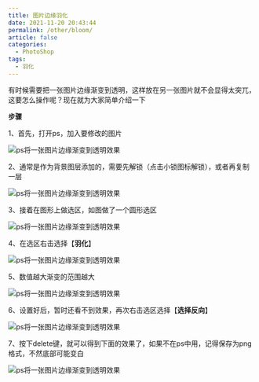```yaml
---
title: 图片边缘羽化
date: 2021-11-20 20:43:44
permalink: /other/bloom/
article: false
categories:
  - PhotoShop
tags:
  - 羽化
---
```


有时候需要把一张图片边缘渐变到透明，这样放在另一张图片就不会显得太突兀，这要怎么操作呢？现在就为大家简单介绍一下

**步骤**

1、首先，打开ps，加入要修改的图片

![ps将一张图片边缘渐变到透明效果](http://up.iogl.cn/2022/04/97c2617e088897bd20b6316ee2f7b36b.jpg)

2、通常是作为背景图层添加的，需要先解锁（点击小锁图标解锁），或者再复制一层

![ps将一张图片边缘渐变到透明效果](http://up.iogl.cn/2022/04/20161d2398456ed3e8258be1a42c8749.jpg)

3、接着在图形上做选区，如图做了一个圆形选区

![ps将一张图片边缘渐变到透明效果](http://up.iogl.cn/2022/04/2acaddf053581806f4fd636ff893c8e9.jpg)

4、在选区右击选择【**羽化**】

![ps将一张图片边缘渐变到透明效果](http://up.iogl.cn/2022/04/7a52c6fa72cbd4c06550fbe0e0c9d479.jpg)

5、数值越大渐变的范围越大

![ps将一张图片边缘渐变到透明效果](http://up.iogl.cn/2022/04/acaeeaece26bf99dbd57286d35adcdc3.jpg)

6、设置好后，暂时还看不到效果，再次右击选区选择【**选择反向**】

![ps将一张图片边缘渐变到透明效果](http://up.iogl.cn/2022/04/a54036275565f47f7127cec808dd364b.jpg)

7、按下delete键，就可以得到下面的效果了，如果不在ps中用，记得保存为png格式，不然底部可能变白

![ps将一张图片边缘渐变到透明效果](http://up.iogl.cn/2022/04/66b22d524e6c1d38b186f2096c68b7a8.jpg)